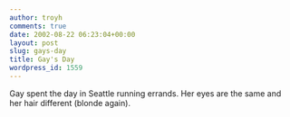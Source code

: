 ```yaml
---
author: troyh
comments: true
date: 2002-08-22 06:23:04+00:00
layout: post
slug: gays-day
title: Gay's Day
wordpress_id: 1559
---
```


Gay spent the day in Seattle running errands. Her eyes are the same and her hair different (blonde again).
